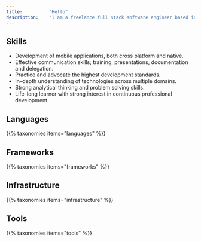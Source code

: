 ```yaml
---
title: 			"Hello"
description: 	"I am a freelance full stack software engineer based in Berlin"
---
```


## Skills
- Development of mobile applications, both cross platform and native.
- Effective communication skills; training, presentations, documentation and delegation.
- Practice and advocate the highest development standards.
- In–depth understanding of technologies across multiple domains.
- Strong analytical thinking and problem solving skills.
- Life–long learner with strong interest in continuous professional development.

## Languages
{{% taxonomies items="languages" %}}

## Frameworks
{{% taxonomies items="frameworks" %}}

## Infrastructure 
{{% taxonomies items="infrastructure" %}}

## Tools 
{{% taxonomies items="tools" %}}